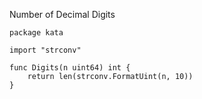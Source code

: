 Number of Decimal Digits

    package kata
    
    import "strconv"
    
    func Digits(n uint64) int {
        return len(strconv.FormatUint(n, 10))
    }
